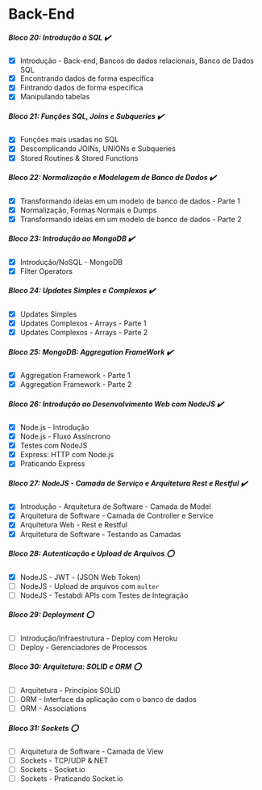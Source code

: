 # Back-End

##### Bloco 20: Introdução à SQL ✔️
- [x] Introdução - Back-end, Bancos de dados relacionais, Banco de Dados SQL 
- [x] Encontrando dados de forma específica
- [x] Fintrando dados de forma especifica
- [x] Manipulando tabelas

##### Bloco 21: Funções SQL, Joins e Subqueries ✔️
- [x] Funções mais usadas no SQL
- [x] Descomplicando JOINs, UNIONs e Subqueries
- [x] Stored Routines & Stored Functions

##### Bloco 22: Normalização e Modelagem de Banco de Dados ✔️
- [x] Transformando ideias em um modelo de banco de dados - Parte 1
- [x] Normalização, Formas Normais e Dumps
- [x] Transformando ideias em um modelo de banco de dados - Parte 2

##### Bloco 23: Introdução ao MongoDB ✔️
- [x] Introdução/NoSQL - MongoDB
- [x] Filter Operators

##### Bloco 24: Updates Simples e Complexos ✔️
- [x] Updates Simples
- [x] Updates Complexos - Arrays - Parte 1
- [x] Updates Complexos - Arrays - Parte 2

##### Bloco 25: MongoDB: Aggregation FrameWork ✔️
- [x] Aggregation Framework - Parte 1
- [x] Aggregation Framework - Parte 2

##### Bloco 26: Introdução ao Desenvolvimento Web com NodeJS ✔️
- [x] Node.js - Introdução
- [x] Node.js - Fluxo Assíncrono
- [x] Testes com NodeJS
- [x] Express: HTTP com Node.js
- [x] Praticando Express

##### Bloco 27: NodeJS - Camada de Serviço e Arquitetura Rest e Restful ✔️
- [x] Introdução - Arquitetura de Software - Camada de Model
- [x] Arquitetura de Software - Camada de Controller e Service
- [x] Arquitetura Web - Rest e Restful 
- [x] Arquitetura de Software - Testando as Camadas

##### Bloco 28: Autenticação e Upload de Arquivos :o:
- [x] NodeJS - JWT - (JSON Web Token)
- [ ] NodeJS - Upload de arquivos com `multer`
- [ ] NodeJS - Testabdi APIs com Testes de Integração 

##### Bloco 29: Deployment :o:
- [ ] Introdução/Infraestrutura - Deploy com Heroku 
- [ ] Deploy - Gerenciadores de Processos

##### Bloco 30: Arquitetura: SOLID e ORM :o:
- [ ] Arquitetura - Princípios SOLID
- [ ] ORM - Interface da aplicação com o banco de dados
- [ ] ORM - Associations

##### Bloco 31: Sockets :o:
- [ ] Arquitetura de Software - Camada de View
- [ ] Sockets - TCP/UDP & NET
- [ ] Sockets - Socket.io
- [ ] Sockets - Praticando Socket.io
